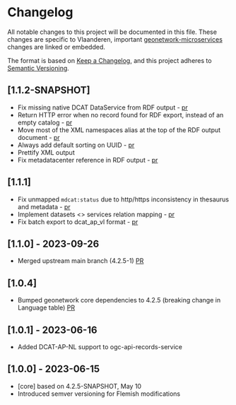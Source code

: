 # Changelog

All notable changes to this project will be documented in this file. These changes are specific to Vlaanderen, important
[geonetwork-microservices](https://github.com/geonetwork/geonetwork-microservices) changes are linked or embedded.

The format is based on [Keep a Changelog](https://keepachangelog.com/en/1.0.0/), and this project adheres
to [Semantic Versioning](https://semver.org/spec/v2.0.0.html).

## [1.1.2-SNAPSHOT]
- Fix missing native DCAT DataService from RDF output - [pr](https://agiv.visualstudio.com/Metadata/_git/MetadataGeonetworkMicroservices/pullrequest/32778)
- Return HTTP error when no record found for RDF export, instead of an empty catalog - [pr](https://agiv.visualstudio.com/Metadata/_git/MetadataGeonetworkMicroservices/pullrequest/32778)
- Move most of the XML namespaces alias at the top of the RDF output document - [pr](https://agiv.visualstudio.com/Metadata/_git/MetadataGeonetworkMicroservices/pullrequest/32778)
- Always add default sorting on UUID - [pr](https://agiv.visualstudio.com/Metadata/_git/MetadataGeonetworkMicroservices/pullrequest/32778)
- Prettify XML output
- Fix metadatacenter reference in RDF output - [pr](https://agiv.visualstudio.com/Metadata/_git/MetadataGeonetworkMicroservices/pullrequest/34567)

## [1.1.1]
- Fix unmapped `mdcat:status` due to http/https inconsistency in thesaurus and metadata - [pr](https://agiv.visualstudio.com/Metadata/_git/MetadataGeonetworkMicroservices/pullrequest/29881)
- Implement datasets <> services relation mapping - [pr](https://agiv.visualstudio.com/Metadata/_git/MetadataGeonetworkMicroservices/pullrequest/29881)
- Fix batch export to dcat_ap_vl format - [pr](https://agiv.visualstudio.com/Metadata/_git/MetadataGeonetworkMicroservices/pullrequest/29881)

## [1.1.0] - 2023-09-26
- Merged upstream main branch (4.2.5-1) [PR](https://agiv.visualstudio.com/Metadata/_git/MetadataGeonetworkMicroservices/pullrequest/27231)

## [1.0.4]
- Bumped geonetwork core dependencies to 4.2.5 (breaking change in Language table) [PR](https://agiv.visualstudio.com/Metadata/_git/MetadataGeonetworkMicroservices/pullrequest/26653)

## [1.0.1] - 2023-06-16
- Added DCAT-AP-NL support to ogc-api-records-service

## [1.0.0] - 2023-06-15
- [core] based on 4.2.5-SNAPSHOT, May 10
- Introduced semver versioning for Flemish modifications